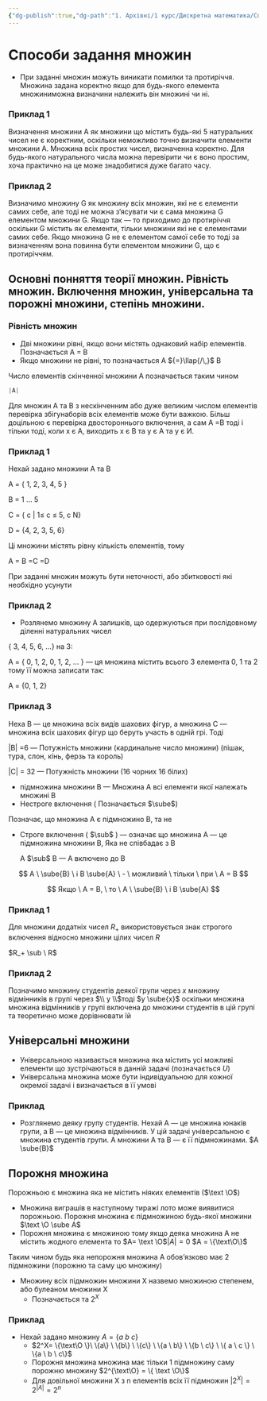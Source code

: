 ```yaml
---
{"dg-publish":true,"dg-path":"1. Архівні/1 курс/Дискретна математика/Способи задання множин.md","permalink":"/1-arhivni/1-kurs/diskretna-matematika/sposobi-zadannya-mnozhin/"}
---
```


# Способи задання множин
- При заданні множин можуть виникати помилки та протиріччя. Множина задана коректно якщо для будь-якого елемента множиниможна визначини належить він множині чи ні.

### Приклад 1

Визначення множини А як множини що містить будь-які 5 натуральних чисел не є коректним, оскільки неможливо точно визначити елементи множини А. Множина всіх простих чисел, визначенна коректно. Для будь-якого натурального числа можна перевірити чи є воно простим, хоча практично на це може знадобитися дуже багато часу.

### Приклад 2

Визначимо множину G як множину всіх множин, які не є елементи самих себе, але тоді не можна з’ясувати чи є сама множина G елементом множини G. Якщо так — то приходимо до протиріччя оскільки G містить як елементи, тільки множини які не є елементами самих себе. Якщо множина G не є елементом самої себе то тоді за визначенням вона повинна бути елементом множини G, що є протиріччям.

## Основні понняття теорії множин. Рівність множин. Включення множин, універсальна та порожні множини, степінь множини.

### Рівність множин

- Дві множини рівні, якщо вони містять однаковий набір елементів. Позначається A = B
- Якщо множини не рівні, то позначається А ${=}\llap{/\,}$ B

Число елементів скінченної множини А позначається таким чином 

```csharp
|A|
```

Для множин А та В з нескінченним або дуже великим числом елементів перевірка збігунаборів всіх елементів може бути важкою. Більш доцільною є перевірка двостороннього включення, а сам А =В тоді і тільки тоді, коли  x є A, виходить x є B та у є А та у є И.

### Приклад 1

Нехай задано множини А та В

A = { 1, 2, 3, 4, 5 }

B = 1 … 5

C = { c | 1≤ c ≤ 5, c  N}

D = {4, 2, 3, 5, 6}

Ці множини містять рівну кількість елементів, тому

A = B =C =D

При заданні множин можуть бути неточності, або збитковості які необхідно усунути 

### Приклад 2

- Розлянемо множину А залишків, що одержуються при послідовному діленні натуральних чисел

{ 3, 4, 5, 6, …} на 3:

A = { 0, 1, 2, 0, 1, 2, … } — ця множина містить всього 3 елемента 0, 1 та 2 тому її можна записати так:

A = {0, 1, 2}

### Приклад 3

Неха В — це множина всіх видів шахових фігур, а множина С — множина всіх шахових фігур що беруть участь в одній грі. Тоді 

|B| =6 — Потужність множини (кардинальне число множини) (пішак, тура, слон, кінь, ферзь та король)

|С| = 32 — Потужність множини (16 чорних 16 білих)

- підмножина множини В — Множина А всі елементи якої належать множині В
- Нестроге включення ( Позначається $\sube$)

Позначає, що множина А є підмножино В, та не 

- Строге включення ( $\sub$ ) — означає що множина А — це підмножина множини В, Яка не співбадає з В
    
    А $\sub$ В — А включено до В
    

$$
A \ \sube{B} \ і B \sube{A} \ - \ можливий \ тільки \ при \ A = B
$$

$$
Якщо \ A = B, \ то \ A \ \sube{B} \ і B \sube{A}
$$

### Приклад 1

Для множини додатніх чисел $R_+$ використовується знак строгого включення відносно множини цілих чисел $R$

$R_+ \sub \ R$

### Приклад 2

Позначимо множину студентів деякої групи через$\ x$ множину відмінників в групі через $\\ y \\$тоді $y \sube{x}$ оскільки множина множина відмінників у групі включена до множини студентів в цій групі та теоретично може дорівнювати їй

## Універсальні множини

- Універсальною називається множина яка містить усі можливі елементи що зустрічаються в данній задачі (позначається $U$)
- Універсальна множина може бути індивідуальною для кожної окремої задачі і визначається в її умові

### Приклад

- Розглянемо деяку групу студентів. Нехай А — це множина юнаків групи, а В — це множина відмінників. У цій задачі універсальною є множина студентів групи. А множини А та В — є її підмножинами.  $A \sube{B}$

## Порожня множина

Порожньою є множина яка не містить ніяких елементів ($\text \O$)

- Множина виграшів в наступному тиражі лото може виявитися порожньою. Порожня множина є підмножиною будь-якої множини $\text \O \sube A$
- Порожня множина є множиною тому якщо деяка множина А не містить жодного елемента то $A= \text \O$$|A| = 0$ $A = \{\text\O\}$

Таким чином будь яка непорожня множина А обов’язково має 2 підмножини (порожню та саму цю множину)

- Множину всіх підмножин множини Х назвемо множиною степенем, або булеаном множини Х
    - Позначається та $2^X$

### Приклад

- Нехай задано множину $A = \{a \ b \ c \}$
    - $2^X= \{\text\O \}\ \{a\} \ \{b\} \ \{c\} \ \{a \ b\} \ \{b \ c\} \ \{ a \ c \} \ \{a \ b  \ c\}$
    - Порожня множина множина має тільки 1 підмножину саму порожню множину  $2^{\text\O} = \{ \text \O\}$
    - Для довільної множини Х з n елементів всіх її підмножин $|2^X| = 2^{|A|} = 2^n$